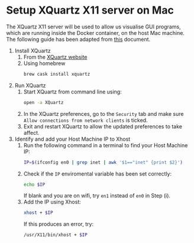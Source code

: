 # Setup XQuartz X11 server on Mac

The XQuartz X11 server will be used to allow us visualise GUI programs, which are running inside the Docker container, on the host Mac machine. The following guide has been adapted from [this](https://sourabhbajaj.com/blog/2017/02/07/gui-applications-docker-mac/) document.

1. Install XQuartz
    1. From the [XQuartz website](https://www.xquartz.org/) 
    2. Using homebrew
        ```bash
        brew cask install xquartz
        ```
2. Run XQuartz
    1. Start XQuartz from command line using:
        ```bash
        open -a XQuartz
        ```
    2. In the XQuartz preferences, go to the `Security` tab and make sure `Allow connections from network clients` is ticked.
    3. Exit and restart XQuartz to allow the updated preferences to take affect.
3. Identify and add your Host Machine IP to Xhost
    1. Run the following command in a terminal to find your Host Machine IP:
        ```bash
        IP=$(ifconfig en0 | grep inet | awk '$1=="inet" {print $2}')
        ```
    2. Check if the `IP` enviromental variable has been set correctly:
        ```bash
        echo $IP
        ```
       If blank and you are on wifi, try `en1` instead of `en0` in Step (i).
    3. Add the IP using Xhost:
        ```bash
        xhost + $IP
        ```
       If this produces an error, try:
        ```bash
        /usr/X11/bin/xhost + $IP
        ```